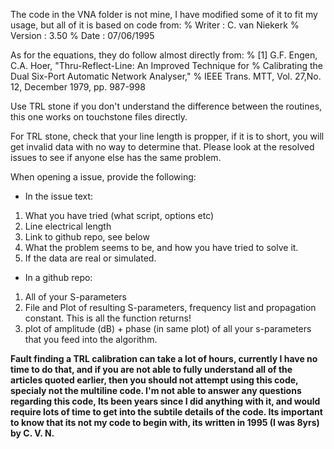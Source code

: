 The code in the VNA folder is not mine, I have modified some of it to fit my usage, but all of it is based on code from:
% Writer : C. van Niekerk
% Version : 3.50
% Date : 07/06/1995

As for the equations, they do follow almost directly from:
% [1] G.F. Engen, C.A. Hoer, "Thru-Reflect-Line: An Improved Technique for
% Calibrating the Dual Six-Port Automatic Network Analyser,"
% IEEE Trans. MTT, Vol. 27,No. 12, December 1979, pp. 987-998

Use TRL stone if you don't understand the difference between the routines, this one works on touchstone files directly.

For TRL stone, check that your line length is propper, if it is to short, you will get invalid data with no way to determine that. Please look at the resolved issues to see if anyone else has the same problem.

When opening a issue, provide the following:
-  In the issue text:
1. What you have tried (what script, options etc)
2. Line electrical length
3. Link to github repo, see below
4. What the problem seems to be, and how you have tried to solve it.
5. If the data are real or simulated. 

-  In a github repo:
1. All of your S-parameters
2. File and Plot of resulting S-parameters, frequency list and propagation constant. This is all the function returns!
3. plot of amplitude (dB) + phase (in same plot) of all your s-parameters that you feed into the algorithm.


**Fault finding a TRL calibration can take a lot of hours, currently I have no time to do that, and if you are not able to fully understand all of the articles quoted earlier, then you should not attempt using this code, specialy not the multiline code. I'm not able to answer any questions regarding this code, Its been years since I did anything with it, and would require lots of time to get into the subtile details of the code. Its important to know that its not my code to begin with, its written in 1995 (I was 8yrs) by C. V. N.**

